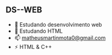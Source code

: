## DS--WEB

- 🔭 Estudando desenvolvimento web
- 🌱 Estudando HTML
- 📫 matheusmartinmota0@gmail.com
- ⚡ HTML & C++
